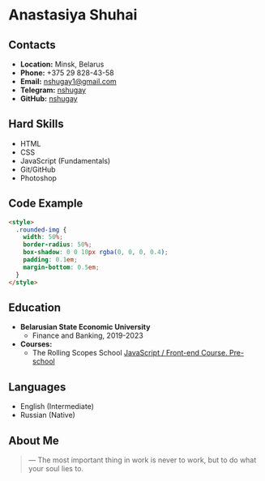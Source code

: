 # Anastasiya Shuhai

## Contacts

- **Location:** Minsk, Belarus
- **Phone:** +375 29 828-43-58
- **Email:** nshugay1@gmail.com
- **Telegram:** [nshugay](https://t.me/nshugay)
- **GitHub:** [nshugay](https://github.com/nshugay)

## Hard Skills

- HTML
- CSS
- JavaScript (Fundamentals)
- Git/GitHub
- Photoshop

## Сode Example

```html
<style>
  .rounded-img {
    width: 50%;
    border-radius: 50%;
    box-shadow: 0 0 10px rgba(0, 0, 0, 0.4);
    padding: 0.1em;
    margin-bottom: 0.5em;
  }
</style>
```

## Education

- **Belarusian State Economic University**
  - Finance and Banking, 2019-2023
- **Courses:**
  - The Rolling Scopes School
    [JavaScript / Front-end Course. Pre-school](https://rs.school/courses/javascript-preschool-ru)

## Languages

- English (Intermediate)
- Russian (Native)

## About Me

> — The most important thing in work is never to work, but to do what your soul lies to.
